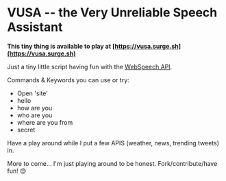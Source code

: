 VUSA -- the Very Unreliable Speech Assistant
============================================

**This tiny thing is available to play at [https://vusa.surge.sh](https://vusa.surge.sh)**

Just a tiny little script having fun with the [WebSpeech API](https://developer.mozilla.org/en-US/docs/Web/API/Web_Speech_API).

Commands & Keywords you can use or try:

* Open 'site'
* hello
* how are you
* who are you
* where are you from
* secret

Have a play around while I put a few APIS (weather, news, trending tweets) in.

More to come... I'm just playing around to be honest. Fork/contribute/have fun! 😊
